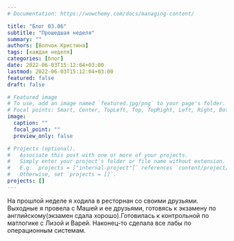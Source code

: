 ```yaml
---
# Documentation: https://wowchemy.com/docs/managing-content/

title: "Блог 03.06"
subtitle: "Прошедшая неделя"
summary: ""
authors: [Волчок Кристина]
tags: [каждая неделя]
categories: [блог]
date: 2022-06-03T15:12:04+03:00
lastmod: 2022-06-03T15:12:04+03:00
featured: false
draft: false

# Featured image
# To use, add an image named `featured.jpg/png` to your page's folder.
# Focal points: Smart, Center, TopLeft, Top, TopRight, Left, Right, BottomLeft, Bottom, BottomRight.
image:
  caption: ""
  focal_point: ""
  preview_only: false

# Projects (optional).
#   Associate this post with one or more of your projects.
#   Simply enter your project's folder or file name without extension.
#   E.g. `projects = ["internal-project"]` references `content/project/deep-learning/index.md`.
#   Otherwise, set `projects = []`.
projects: []
---
```

На прошлой неделе я ходила в ресторнан со своими друзьями. Выходные я провела с Машей и ее друзьями, готовясь к экзамену по английскому(экзамен сдала хорошо).Готовилась  к контрольной по матлогике  с Лизой и Варей. Наконец-то сделала все лабы по операционным системам.
